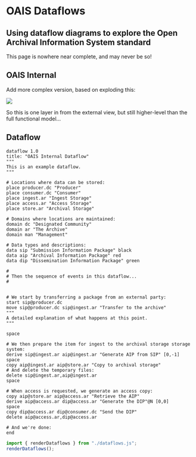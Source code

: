 # OAIS Dataflows
## Using dataflow diagrams to explore the Open Archival Information System standard

<div class="caution" label="DRAFTY CONTENT WARNING!">This page is nowhere near complete, and may never be so!</div>

## OAIS Internal

Add more complex version, based on exploding this:

<img src="https://upload.wikimedia.org/wikipedia/commons/f/fa/OAIS_Functional_Model_%28en%29.svg">
 
So this is one layer in from the external view, but still higher-level than the full functional model...

## Dataflow  

```dataflow
dataflow 1.0
title: "OAIS Internal Dataflow"
"""
This is an example dataflow.
"""

# Locations where data can be stored:
place producer.dc "Producer"
place consumer.dc "Consumer"
place ingest.ar "Ingest Storage"
place access.ar "Access Storage"
place store.ar "Archival Storage"

# Domains where locations are maintained:
domain dc "Designated Community"
domain ar "The Archive"
domain man "Management"

# Data types and descriptions:
data sip "Submission Information Package" black
data aip "Archival Information Package" red
data dip "Dissemination Information Package" green

#
# Then the sequence of events in this dataflow...
#


# We start by transferring a package from an external party:
start sip@producer.dc
move sip@producer.dc sip@ingest.ar "Transfer to the archive"
"""
A detailed explanation of what happens at this point.
"""

space

# We then prepare the item for ingest to the archival storage storage system:
derive sip@ingest.ar aip@ingest.ar "Generate AIP from SIP" [0,-1]
space
copy aip@ingest.ar aip@store.ar "Copy to archival storage" 
# And delete the temporary files:
delete sip@ingest.ar,aip@ingest.ar
space

# When access is requested, we generate an access copy:
copy aip@store.ar aip@access.ar "Retrieve the AIP"
derive aip@access.ar dip@access.ar "Generate the DIP"@N [0,0]
space
copy dip@access.ar dip@consumer.dc "Send the DIP"
delete aip@access.ar,dip@access.ar

# And we're done:
end
```

```js
import { renderDataflows } from "./dataflows.js";
renderDataflows();
```